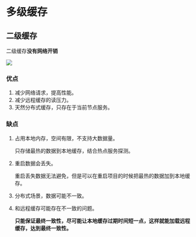 # 多级缓存

## 二级缓存

二级缓存**没有网络开销**

![](https://s2.loli.net/2025/05/29/3qxMZKgJCf1Bz7p.png)

### 优点

1. 减少网络请求，提高性能。
2. 减少远程缓存的读压力。
3. 天然分布式缓存，只存在于当前节点服务。

### 缺点

1. 占用本地内存，空间有限，不支持大数据量。
   
    只存储最热的数据到本地缓存，结合热点服务探测。
    
2. 重启数据会丢失。
   
    重启丢失数据无法避免，但是可以在重启项目的时候把最热的数据加到本地缓存。
    
3. 分布式场景，数据可能不一致。
4. 和远程缓存可能存在不一致的问题。
   
    **只能保证最终一致性，尽可能让本地缓存过期时间短一点，这样就能加载远程缓存，达到最终一致性。**